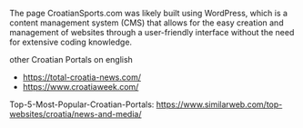 The page CroatianSports.com was likely built using WordPress, which is a content management system (CMS) that allows for the easy creation and management of websites through a user-friendly interface without the need for extensive coding knowledge.

other Croatian Portals on english
- https://total-croatia-news.com/
- https://www.croatiaweek.com/

Top-5-Most-Popular-Croatian-Portals: https://www.similarweb.com/top-websites/croatia/news-and-media/
